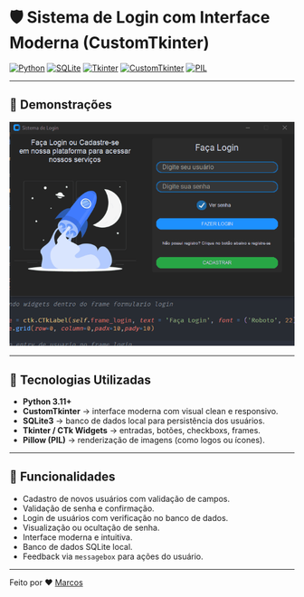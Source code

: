 # 🛡️ Sistema de Login com Interface Moderna (CustomTkinter)

[![Python](https://img.shields.io/badge/Python-3.11-blue?logo=python)](https://www.python.org/)
[![SQLite](https://img.shields.io/badge/SQLite-Database-003B57?logo=sqlite)](https://www.sqlite.org/)
[![Tkinter](https://img.shields.io/badge/Tkinter-GUI-lightgrey?logo=python)](https://docs.python.org/3/library/tkinter.html)
[![CustomTkinter](https://img.shields.io/badge/CustomTkinter-UI-blueviolet)](https://github.com/TomSchimansky/CustomTkinter)
[![PIL](https://img.shields.io/badge/Pillow-Imagens-yellow)](https://pillow.readthedocs.io/en/stable/)

---

## 📸 Demonstrações

![Login](animacao_sys_login.gif)

---

## 🚀 Tecnologias Utilizadas

- **Python 3.11+**
- **CustomTkinter** → interface moderna com visual clean e responsivo.
- **SQLite3** → banco de dados local para persistência dos usuários.
- **Tkinter / CTk Widgets** → entradas, botões, checkboxs, frames.
- **Pillow (PIL)** → renderização de imagens (como logos ou ícones).

---

## 🔐 Funcionalidades

- Cadastro de novos usuários com validação de campos.
- Validação de senha e confirmação.
- Login de usuários com verificação no banco de dados.
- Visualização ou ocultação de senha.
- Interface moderna e intuitiva.
- Banco de dados SQLite local.
- Feedback via `messagebox` para ações do usuário.

---

Feito por ❤ [Marcos](https://www.linkedin.com/in/marcos-augusto-dev/)
